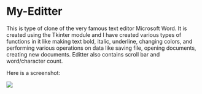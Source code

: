 # My-Editter
This is type of clone of the very famous text editor Microsoft Word. It is created using the Tkinter module and I have created various types of functions in it like making text bold, italic, underline, changing colors, and performing various operations on data like saving file, opening documents, creating new documents. Editter also contains scroll bar and word/character count.

Here is a screenshot:

![](icons/Editter.PNG)
